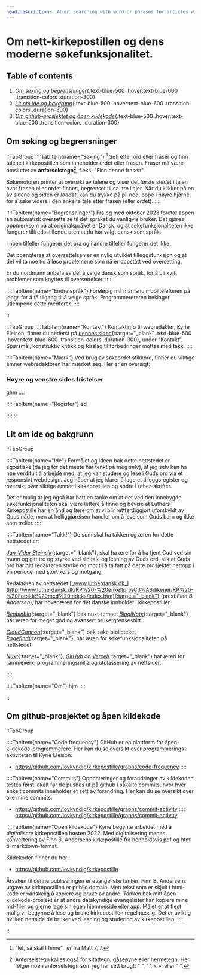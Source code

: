 ```yaml
---
head.description: 'About searching with word or phrases for articles with pagefind and continue to search with find-func. in a article.'
---
```


# Om nett-kirkepostillen og dens moderne søkefunksjonalitet.
## Table of contents
1. [*Om søking og begrensninger*](#om-s%C3%B8king-og-begrensninger){.text-blue-500 .hover:text-blue-600 .transition-colors .duration-300}
2. [*Lit om ide og bakgrunn*](#lit-om-ide-og-bakgrunn){.text-blue-500 .hover:text-blue-600 .transition-colors .duration-300}
3. [*Om github-prosjektet og åpen kildekode*](#om-github-prosjektet-og-%C3%A5pen-kildekode){.text-blue-500 .hover:text-blue-600 .transition-colors .duration-300}

## Om søking og begrensninger
::TabGroup
::::TabItem{name="Søking"}
[^1] Søk etter ord eller fraser og finn talene i kirkepostillen som inneholder ordet eller frasen. Fraser må være omsluttet av **anførselstegn**[^2], f.eks; "Finn denne frasen".

Søkemotoren printer ut oversikt av talene og viser det første stedet i talen hvor frasen eller ordet finnes, begrenset til ca. tre linjer. Når du klikker på en av sidene og siden er _loadet_, kan du trykke på pil ned, oppe i høyre hjørne, for å søke videre i den enkelte tale etter frasen (eller ordet).
::::

::::TabItem{name="Begrensninger"}
Fra og med oktober 2023 foretar appen en automatisk oversettelse til det språket du vanligvis bruker. Det gjøres oppmerksom på at originalspråket er Dansk, og at søkefunksjonaliteten ikke fungerer tilfredsstillende uten at du har valgt dansk som språk.

I noen tilfeller fungerer det bra og i andre tilfeller fungerer det ikke.

Det poengteres at oversettelsen er en nylig utviklet tilleggsfunksjon og at det vil ta noe tid å løse problemene som nå er oppstått ved oversetting.

Er du nordmann anbefales det å velge dansk som språk, for å bli kvitt problemer som knyttes til oversettelser.
::::

::::TabItem{name="Endre språk"}
Foreløpig må man snu mobiltelefonen på langs for å få tilgang til å velge språk. Programmerereren beklager utlempene dette medfører.
::::

::


::TabGroup
::::TabItem{name="Kontakt"}
Kontaktinfo til webredaktør, Kyrie Eleison, finner du nederst på [dennes siden](https://eleison.vercel.app/about){:target="_blank" .text-blue-500 .hover:text-blue-600 .transition-colors .duration-300}, under "Kontakt". Spørsmål, konstruktiv kritikk og forslag til forbedringer mottas med takk.
::::

::::TabItem{name="Mærk"}
Ved brug av søkeordet stikkord, finner du viktige emner webredaktøren har mærket seg. Her er en oversigt:

### Høyre og venstre sides fristelser
ghm
::::

::::TabItem{name="Register"}
ed

::::
::

## Lit om ide og bakgrunn
::TabGroup

::::TabItem{name="Ide"}
Formålet og ideen bak dette nettstedet er egoistiske (da jeg for det meste har tenkt på meg selv), at jeg selv kan ha noe verdifult å arbejde med, at jeg kan studere og lese i Guds ord via et responsivt webdesign. Jeg håper at jeg klarer å lage et tilleggsregister og oversikt over viktige emner i kirkepostillen og andre Luther-skrifter. 

Det er mulig at jeg også har hatt en tanke om at det ved den innebygde søkefunksjonaliteten skal være lettere å finne og bevise at Luthers Kirkepostille har en ånd og lære om at vi blir rettferdiggjort uforskyldt av Guds nåde, men at helliggjørelsen handler om å leve som Guds barn og ikke som treller.
::::

::::TabItem{name="Takk!"}
De som skal ha takken og æren for dette nettstedet er:

[_Jan-Vidar Steinsik_](https://w2.brreg.no/enhet/sok/detalj.jsp?orgnr=930018821){:target="_blank"}, skal ha ære for å ha tjent Gud ved sin munn og gitt tro og styrke ved sin tale og lesning av Guds ord, slik at Guds ord har gitt redaktøren styrke og mot til å ta fatt på dette prosjektet nettopp i en periode med stort kors og motgang.

Redaktøren av nettstedet [_www.lutherdansk.dk_](http://www.lutherdansk.dk/KP%20-%20enkeltpr%C3%A6dikener/KP%20-%20Forside%20med%20indeks/index.htm){:target="_blank"} (prest _Finn B. Andersen_), har hovedæren for det danske innholdet i kirkepostillen.

[_Benbinbin_](https://github.com/Benbinbin){:target="_blank"} bak nuxt-temaet [_BlogiNote_](https://github.com/Benbinbin/BlogiNote){:target="_blank"} har æren for meget god og avansert brukergrensesnitt.

[_CloudCannon_](https://github.com/CloudCannon){:target="_blank"} bak søke biblioteket [_Pagefind_](https://pagefind.app/){:target="_blank"}, har æren for søkefunksjonaliteten på nettstedet.

[_Nuxt_](https://nuxt.com/){:target="_blank"}, [_GitHub_](https://github.com) og [_Vercel_](https://vercel.com/docs/concepts/deployments/git/vercel-for-github){:target="_blank"} har æren for rammeverk, programmeringsmiljø og utplassering av nettsider.

::::

::::TabItem{name="Om"}
hjm
::::

::

## Om github-prosjektet og åpen kildekode
::TabGroup

::::TabItem{name="Code frequency"}
GitHub er en plattform for åpen-kildekode-programmerere. Her kan du se oversikt over programmerings-aktiviteten til Kyrie Eleison:
- https://github.com/lovkyndig/kirkepostille/graphs/code-frequency
::::

::::TabItem{name="Commits"}
Oppdateringer og forandringer av kildekoden testes først lokalt før de pushes ut på github i såkalte commits, hvor hver enkelt commits inneholder et sett av forandring. Her kan du se oversikt over alle mine commits:
- https://github.com/lovkyndig/kirkepostille/graphs/commit-activity
::::
https://github.com/lovkyndig/kirkepostille/graphs/commit-activity

::::TabItem{name="Open kildekode"}
Kyrie begynte arbeidet med å _digitalisere_ kirkepostillen høsten 2022. Med digitalisering menes konvertering av Finn B. Andersens kirkepostille fra henholdsvis pdf og html til markdown-format.

Kildekoden finner du her: 
- https://github.com/lovkyndig/kirkepostille

Årsaken til denne publiseringen er evangeliske tanker. Finn B. Andersens utgave av kirkepostillen er public domain. Men tekst som er skjult i html-kode er vanskelig å kopiere og bruke av andre. Tanken bak mitt åpen-kildekode-prosjekt er at andre datakyndige evangelister kan kopiere mine md-filer og gjerne lage sin egen hjemmeside eller app. Målet er at flest mulig vil begynne å lese og bruke kirkepostillen regelmessig. Det er uviktig hvilken nettside de bruker ved lesning og studering av kirkepostillen.
::::

::

[^1]: "let, så skal I finne"_ er fra Matt 7, 7.  

[^2]: Anførselstegn kalles også for sitattegn, gåseøyne eller hermetegn. Her følger noen anførselstegn som jeg har sett brugt: " ", ' ', « », eller ” ”.